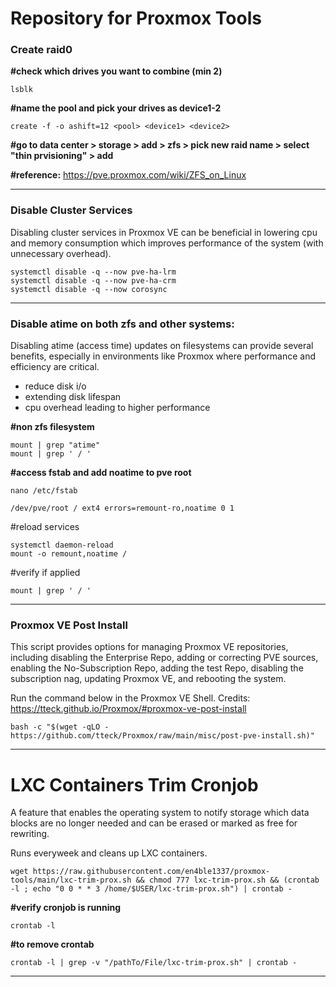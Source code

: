 # Repository for Proxmox Tools

### Create raid0


**#check which drives you want to combine (min 2)<br/>**

```
lsblk
```

**#name the pool and pick your drives as device1-2<br/>**

```
create -f -o ashift=12 <pool> <device1> <device2>
```

**#go to data center > storage > add > zfs > pick new raid name <pool> > select "thin prvisioning" > add**

**#reference:**
https://pve.proxmox.com/wiki/ZFS_on_Linux

---

### Disable Cluster Services
Disabling cluster services in Proxmox VE can be beneficial in  lowering cpu and memory consumption which improves performance of the system (with unnecessary overhead).

```
systemctl disable -q --now pve-ha-lrm
systemctl disable -q --now pve-ha-crm
systemctl disable -q --now corosync
```


---

### Disable atime on both zfs and other systems:
Disabling atime (access time) updates on filesystems can provide several benefits, especially in environments like Proxmox where performance and efficiency are critical. </br>
- reduce disk i/o
- extending disk lifespan
- cpu overhead leading to higher performance

**#non zfs filesystem**
```	
mount | grep "atime"
mount | grep ' / '
```
**#access fstab and add noatime to pve root**

```
nano /etc/fstab
```
```
/dev/pve/root / ext4 errors=remount-ro,noatime 0 1
```
#reload services 

```
systemctl daemon-reload
mount -o remount,noatime /
```
#verify if applied

```
mount | grep ' / '
```

---



### Proxmox VE Post Install
This script provides options for managing Proxmox VE repositories, including disabling the Enterprise Repo, adding or correcting PVE sources, enabling the No-Subscription Repo, adding the test Repo, disabling the subscription nag, updating Proxmox VE, and rebooting the system.

Run the command below in the Proxmox VE Shell. Credits: https://tteck.github.io/Proxmox/#proxmox-ve-post-install

```
bash -c "$(wget -qLO - https://github.com/tteck/Proxmox/raw/main/misc/post-pve-install.sh)"
```


---

# LXC Containers Trim Cronjob
A feature that enables the operating system to notify storage which data blocks are no longer needed and can be erased or marked as free for rewriting. 

Runs everyweek and cleans up LXC containers.

```
wget https://raw.githubusercontent.com/en4ble1337/proxmox-tools/main/lxc-trim-prox.sh && chmod 777 lxc-trim-prox.sh && (crontab -l ; echo "0 0 * * 3 /home/$USER/lxc-trim-prox.sh") | crontab -
```
**#verify cronjob is running**
```
crontab -l
```

**#to remove crontab**
```
crontab -l | grep -v "/pathTo/File/lxc-trim-prox.sh" | crontab -
```

---

